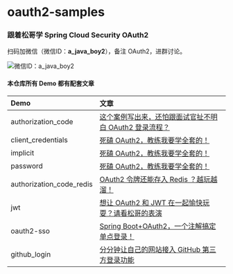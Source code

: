 # oauth2-samples

### 跟着松哥学 Spring Cloud Security OAuth2

扫码加微信（微信ID：**a_java_boy2**），备注 OAuth2，进群讨论。

![微信ID：a_java_boy2](https://user-images.githubusercontent.com/6023444/75459026-ba70d500-59b9-11ea-8cbd-3d5889f356c4.png)

#### 本仓库所有 Demo 都有配套文章

|Demo|文章|
|:---|:---|
|authorization_code|[这个案例写出来，还怕跟面试官扯不明白 OAuth2 登录流程？](https://mp.weixin.qq.com/s/GXMQI59U6uzmS-C0WQ5iUw)|
|client_credentials|[死磕 OAuth2，教练我要学全套的！](https://mp.weixin.qq.com/s/33Oxu6YMjwco3WRE07_IiQ)|
|implicit|[死磕 OAuth2，教练我要学全套的！](https://mp.weixin.qq.com/s/33Oxu6YMjwco3WRE07_IiQ)|
|password|[死磕 OAuth2，教练我要学全套的！](https://mp.weixin.qq.com/s/33Oxu6YMjwco3WRE07_IiQ)|
|authorization_code_redis|[OAuth2 令牌还能存入 Redis ？越玩越溜！](https://mp.weixin.qq.com/s/cGopy8hDPtkn8Q7HUYabbA)|
|jwt|[想让 OAuth2 和 JWT 在一起愉快玩耍？请看松哥的表演](https://mp.weixin.qq.com/s/xEIWTduDqQuGL7lfiP735w)|
|oauth2-sso|[Spring Boot+OAuth2，一个注解搞定单点登录！](https://mp.weixin.qq.com/s/EyAMTbKPqNNnEtZACIsMVw)|
|github_login|[分分钟让自己的网站接入 GitHub 第三方登录功能](https://mp.weixin.qq.com/s/tq4Q306J3hJFEtGL1EpOBA)|